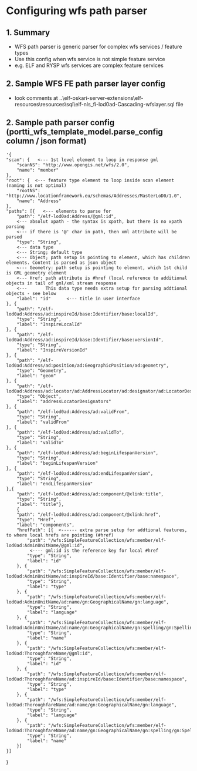 # Configuring wfs path parser

## 1. Summary

* WFS path parser is generic parser for complex wfs services / feature types
* Use this config when wfs service is not simple feature service
* e.g. ELF and RYSP wfs services are complex feature services


## 2. Sample WFS FE path parser layer config

* look comments at ..\elf-oskari-server-extensions\elf-resources\resources\sql\elf-nls_fi-lod0ad-Cascading-wfslayer.sql file

## 2. Sample path parser config  (portti_wfs_template_model.parse_config column / json format)


    '{
    "scan": {   <--- 1st level element to loop in response gml
        "scanNS": "http://www.opengis.net/wfs/2.0",
        "name": "member"
    },
    "root": {  <--- feature type element to loop inside scan element (naming is not optimal)
        "rootNS": "http://www.locationframework.eu/schemas/Addresses/MasterLoD0/1.0",
        "name": "Address"
    },
    "paths": [{   <--- elements to parse for
        "path": "/elf-lod0ad:Address/@gml:id",
        <--- absolut xpath - the syntax is xpath, but there is no xpath parsing
        <--- if there is '@' char in path, then xml attribute will be parsed
        "type": "String",
        <--- data type
        <--- String; default type
        <--- Object; path setup is pointing to element, which has children elements. Content is parsed as json object
        <--- Geometry: path setup is pointing to element, which 1st child is GML geometry element
        <--- Href; path attribute is #href (local reference to additional objects in tail of gml/xml stream response
        <---       This data type needs extra setup for parsing addtional objects - see below
        "label": "id"      <--- title in user interface
    }, {
        "path": "/elf-lod0ad:Address/ad:inspireId/base:Identifier/base:localId",
        "type": "String",
        "label": "InspireLocalId"
    }, {
        "path": "/elf-lod0ad:Address/ad:inspireId/base:Identifier/base:versionId",
        "type": "String",
        "label": "InspireVersionId"
    }, {
        "path": "/elf-lod0ad:Address/ad:position/ad:GeographicPosition/ad:geometry",
        "type": "Geometry",
        "label": "geom"
    }, {
        "path": "/elf-lod0ad:Address/ad:locator/ad:AddressLocator/ad:designator/ad:LocatorDesignator",
        "type": "Object",
        "label": "addressLocatorDesignators"
    }, {
        "path": "/elf-lod0ad:Address/ad:validFrom",
        "type": "String",
        "label": "validFrom"
    }, {
        "path": "/elf-lod0ad:Address/ad:validTo",
        "type": "String",
        "label": "validTo"
    }, {
        "path": "/elf-lod0ad:Address/ad:beginLifespanVersion",
        "type": "String",
        "label": "beginLifespanVersion"
    }, {
        "path": "/elf-lod0ad:Address/ad:endLifespanVersion",
        "type": "String",
        "label": "endLifespanVersion"
    },{
        "path": "/elf-lod0ad:Address/ad:component/@xlink:title",
        "type": "String",
        "label": "title"},
        {
        "path": "/elf-lod0ad:Address/ad:component/@xlink:href",
        "type": "Href",
        "label": "components",
        "hrefPath": [{  <------ extra parse setup for addtional features, to where local hrefs are pointing (#href)
            "path": "/wfs:SimpleFeatureCollection/wfs:member/elf-lod0ad:AdminUnitName/@gml:id",
             <---- gml:id is the reference key for local #href
            "type": "String",
            "label": "id"
        }, {
            "path": "/wfs:SimpleFeatureCollection/wfs:member/elf-lod0ad:AdminUnitName/ad:inspireId/base:Identifier/base:namespace",
            "type": "String",
            "label": "type"
        }, {
            "path": "/wfs:SimpleFeatureCollection/wfs:member/elf-lod0ad:AdminUnitName/ad:name/gn:GeographicalName/gn:language",
            "type": "String",
            "label": "language"
        }, {
            "path": "/wfs:SimpleFeatureCollection/wfs:member/elf-lod0ad:AdminUnitName/ad:name/gn:GeographicalName/gn:spelling/gn:SpellingOfName/gn:text",
            "type": "String",
            "label": "name"
        }, {
            "path": "/wfs:SimpleFeatureCollection/wfs:member/elf-lod0ad:ThoroughfareName/@gml:id",
            "type": "String",
            "label": "id"
        }, {
            "path": "/wfs:SimpleFeatureCollection/wfs:member/elf-lod0ad:ThoroughfareName/ad:inspireId/base:Identifier/base:namespace",
            "type": "String",
            "label": "type"
        }, {
            "path": "/wfs:SimpleFeatureCollection/wfs:member/elf-lod0ad:ThoroughfareName/ad:name/gn:GeographicalName/gn:language",
            "type": "String",
            "label": "language"
        }, {
            "path": "/wfs:SimpleFeatureCollection/wfs:member/elf-lod0ad:ThoroughfareName/ad:name/gn:GeographicalName/gn:spelling/gn:SpellingOfName/gn:text",
            "type": "String",
            "label": "name"
        }]
    }]
}

